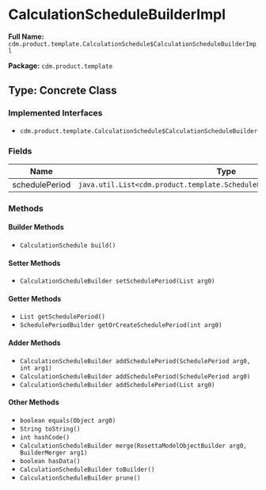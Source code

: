# CalculationScheduleBuilderImpl

**Full Name:** `cdm.product.template.CalculationSchedule$CalculationScheduleBuilderImpl`

**Package:** `cdm.product.template`

## Type: Concrete Class

### Implemented Interfaces

- `cdm.product.template.CalculationSchedule$CalculationScheduleBuilder`

### Fields

| Name | Type | Description |
|------|------|-------------|
| schedulePeriod | `java.util.List<cdm.product.template.SchedulePeriod$SchedulePeriodBuilder>` |  |

### Methods

#### Builder Methods

- `CalculationSchedule build()`

#### Setter Methods

- `CalculationScheduleBuilder setSchedulePeriod(List arg0)`

#### Getter Methods

- `List getSchedulePeriod()`
- `SchedulePeriodBuilder getOrCreateSchedulePeriod(int arg0)`

#### Adder Methods

- `CalculationScheduleBuilder addSchedulePeriod(SchedulePeriod arg0, int arg1)`
- `CalculationScheduleBuilder addSchedulePeriod(SchedulePeriod arg0)`
- `CalculationScheduleBuilder addSchedulePeriod(List arg0)`

#### Other Methods

- `boolean equals(Object arg0)`
- `String toString()`
- `int hashCode()`
- `CalculationScheduleBuilder merge(RosettaModelObjectBuilder arg0, BuilderMerger arg1)`
- `boolean hasData()`
- `CalculationScheduleBuilder toBuilder()`
- `CalculationScheduleBuilder prune()`

